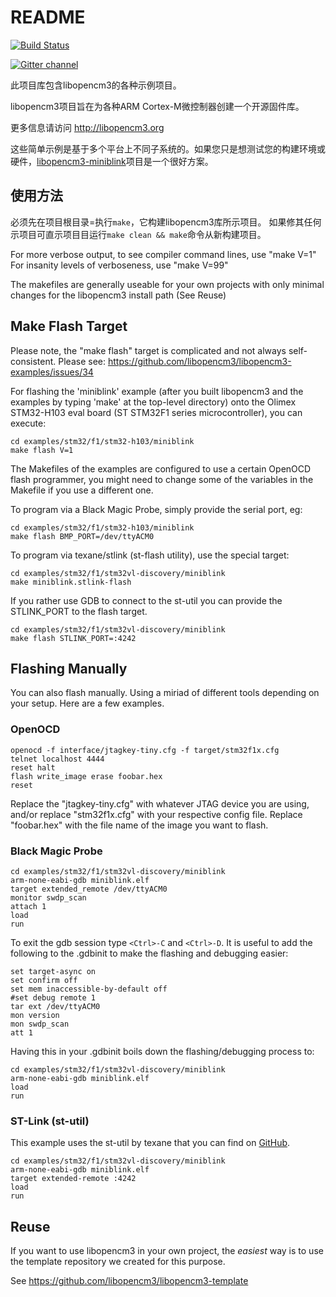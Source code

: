 # README
[![Build Status](https://travis-ci.org/libopencm3/libopencm3-examples.svg?branch=master)](https://travis-ci.org/libopencm3/libopencm3-examples)

[![Gitter channel](https://badges.gitter.im/libopencm3/discuss.svg)](https://gitter.im/libopencm3/discuss)

此项目库包含libopencm3的各种示例项目。

libopencm3项目旨在为各种ARM Cortex-M微控制器创建一个开源固件库。

更多信息请访问 http://libopencm3.org

这些简单示例是基于多个平台上不同子系统的。如果您只是想测试您的构建环境或硬件，[libopencm3-miniblink](https://github.com/libopencm3/libopencm3-miniblink)项目是一个很好方案。

## 使用方法

必须先在项目根目录=执行`make`，它构建libopencm3库所示项目。
如果修其任何示项目可直示项目目运行`make clean && make`命令从新构建项目。

For more verbose output, to see compiler command lines, use "make V=1"
For insanity levels of verboseness, use "make V=99"

The makefiles are generally useable for your own projects with
only minimal changes for the libopencm3 install path (See Reuse)

## Make Flash Target

Please note, the "make flash" target is complicated and not always self-consistent.  Please see: https://github.com/libopencm3/libopencm3-examples/issues/34

For flashing the 'miniblink' example (after you built libopencm3 and the
examples by typing 'make' at the top-level directory) onto the Olimex
STM32-H103 eval board (ST STM32F1 series microcontroller), you can execute:

    cd examples/stm32/f1/stm32-h103/miniblink
    make flash V=1

The Makefiles of the examples are configured to use a certain OpenOCD
flash programmer, you might need to change some of the variables in the
Makefile if you use a different one.

To program via a Black Magic Probe, simply provide the serial port, eg:

    cd examples/stm32/f1/stm32-h103/miniblink
    make flash BMP_PORT=/dev/ttyACM0

To program via texane/stlink (st-flash utility), use the special target:

    cd examples/stm32/f1/stm32vl-discovery/miniblink
    make miniblink.stlink-flash

If you rather use GDB to connect to the st-util you can provide the STLINK\_PORT
to the flash target.

    cd examples/stm32/f1/stm32vl-discovery/miniblink
    make flash STLINK_PORT=:4242

## Flashing Manually
You can also flash manually. Using a miriad of different tools depending on
your setup. Here are a few examples.

### OpenOCD

    openocd -f interface/jtagkey-tiny.cfg -f target/stm32f1x.cfg
    telnet localhost 4444
    reset halt
    flash write_image erase foobar.hex
    reset

Replace the "jtagkey-tiny.cfg" with whatever JTAG device you are using, and/or
replace "stm32f1x.cfg" with your respective config file. Replace "foobar.hex"
with the file name of the image you want to flash.

### Black Magic Probe

    cd examples/stm32/f1/stm32vl-discovery/miniblink
    arm-none-eabi-gdb miniblink.elf
    target extended_remote /dev/ttyACM0
    monitor swdp_scan
    attach 1
    load
    run

To exit the gdb session type `<Ctrl>-C` and `<Ctrl>-D`. It is useful to add the
following to the .gdbinit to make the flashing and debugging easier:

    set target-async on
    set confirm off
    set mem inaccessible-by-default off
    #set debug remote 1
    tar ext /dev/ttyACM0
    mon version
    mon swdp_scan
    att 1

Having this in your .gdbinit boils down the flashing/debugging process to:

    cd examples/stm32/f1/stm32vl-discovery/miniblink
    arm-none-eabi-gdb miniblink.elf
    load
    run

### ST-Link (st-util)

This example uses the st-util by texane that you can find on [GitHub](https://github.com/texane/stlink).

    cd examples/stm32/f1/stm32vl-discovery/miniblink
    arm-none-eabi-gdb miniblink.elf
    target extended-remote :4242
    load
    run

## Reuse

If you want to use libopencm3 in your own project, the _easiest_ way is
to use the template repository we created for this purpose.

See https://github.com/libopencm3/libopencm3-template
